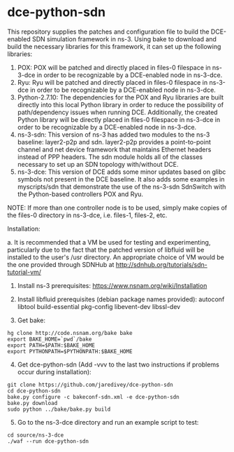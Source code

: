 # dce-python-sdn
This repository supplies the patches and configuration file to build the DCE-enabled SDN simulation framework in ns-3. Using bake to download and build the necessary libraries for this framework, it can set up the following libraries:

1. POX: POX will be patched and directly placed in files-0 filespace in ns-3-dce in order to be recognizable by a DCE-enabled node in ns-3-dce.
2. Ryu: Ryu will be patched and directly placed in files-0 filespace in ns-3-dce in order to be recognizable by a DCE-enabled node in ns-3-dce.
3. Python-2.7.10: The dependencies for the POX and Ryu libraries are built directly into this local Python library in order to reduce the possibility of path/dependency issues when running DCE. Additionally, the created Python library will be directly placed in files-0 filespace in ns-3-dce in order to be recognizable by a DCE-enabled node in ns-3-dce.
4. ns-3-sdn: This version of ns-3 has added two modules to the ns-3 baseline: layer2-p2p and sdn. layer2-p2p provides a point-to-point channel and net device framework that maintains Ethernet headers instead of PPP headers. The sdn module holds all of the classes necessary to set up an SDN topology with/without DCE.
5. ns-3-dce: This version of DCE adds some minor updates based on glibc symbols not present in the DCE baseline. It also adds some examples in myscripts/sdn that demonstrate the use of the ns-3-sdn SdnSwitch with the Python-based controllers POX and Ryu.

NOTE: If more than one controller node is to be used, simply make copies of the files-0 directory in ns-3-dce, i.e. files-1, files-2, etc.

Installation:

a. It is recommended that a VM be used for testing and experimenting, particularly due to the fact that the patched version of libfluid will be installed to the user's /usr directory. An appropriate choice of VM would be the one provided through SDNHub at http://sdnhub.org/tutorials/sdn-tutorial-vm/

1. Install ns-3 prerequisites:
  https://www.nsnam.org/wiki/Installation

2. Install libfluid prerequisites (debian package names provided): autoconf libtool build-essential pkg-config libevent-dev libssl-dev

3. Get bake:
  ```
  hg clone http://code.nsnam.org/bake bake
  export BAKE_HOME=`pwd`/bake
  export PATH=$PATH:$BAKE_HOME
  export PYTHONPATH=$PYTHONPATH:$BAKE_HOME
  ```

4. Get dce-python-sdn (Add -vvv to the last two instructions if problems occur during installation):
  ```
  git clone https://github.com/jaredivey/dce-python-sdn
  cd dce-python-sdn
  bake.py configure -c bakeconf-sdn.xml -e dce-python-sdn
  bake.py download
  sudo python ../bake/bake.py build
  ```

5. Go to the ns-3-dce directory and run an example script to test:
  ```
  cd source/ns-3-dce
  ./waf --run dce-python-sdn
  ```
